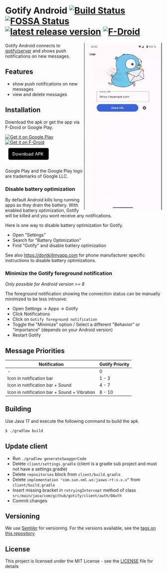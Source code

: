# Gotify Android [![Build Status][github-action-badge]][github-action] [![FOSSA Status][fossa-badge]][fossa] [![latest release version][release-badge]][release] [![F-Droid][fdroid-badge]][fdroid]

<img align="right" src="app.gif" width="250" />

Gotify Android connects to [gotify/server](https://github.com/gotify/server) and shows push notifications on new messages.

## Features

* show push notifications on new messages
* view and delete messages

## Installation

Download the apk or get the app via F-Droid or Google Play.

[<img src="https://play.google.com/intl/en_gb/badges/images/generic/en_badge_web_generic.png" alt="Get it on Google Play" width="150" />][playstore]
[<img src="https://fdroid.gitlab.io/artwork/badge/get-it-on.png" alt="Get it on F-Droid" width="150"/>][fdroid]
[<img src="download-badge.png" alt="Get it on F-Droid" width="150"/>][release]

Google Play and the Google Play logo are trademarks of Google LLC.

### Disable battery optimization

By default Android kills long running apps as they drain the battery. With enabled battery optimization, Gotify will be killed and you wont receive any notifications.

Here is one way to disable battery optimization for Gotify.

* Open "Settings"
* Search for "Battery Optimization"
* Find "Gotify" and disable battery optimization

See also https://dontkillmyapp.com for phone manufacturer specific instructions to disable battery optimizations.

### Minimize the Gotify foreground notification

*Only possible for Android version >= 8*

The foreground notification showing the connection status can be manually minimized to be less intrusive:

* Open Settings -> Apps -> Gotify
* Click Notifications
* Click on `Gotify foreground notification`
* Toggle the "Minimize" option / Select a different "Behavior" or "Importance" (depends on your Android version)
* Restart Gotify

## Message Priorities

| Notification | Gotify Priority|
|- |-|
| - | 0 |
| Icon in notification bar | 1 - 3 |
| Icon in notification bar + Sound | 4 - 7 |
| Icon in notification bar + Sound + Vibration | 8 - 10 |

## Building

Use Java 17 and execute the following command to build the apk.

```bash
$ ./gradlew build
```

## Update client

* Run `./gradlew generateSwaggerCode`
* Delete `client/settings.gradle` (client is a gradle sub project and must not have a settings.gradle)
* Delete `repositories` block from `client/build.gradle`
* Delete `implementation "com.sun.xml.ws:jaxws-rt:x.x.x“` from `client/build.gradle`
* Insert missing bracket in `retryingIntercept` method of class `src/main/java/com/github/gotify/client/auth/OAuth`
* Commit changes

## Versioning
We use [SemVer](http://semver.org/) for versioning. For the versions available, see the
[tags on this repository](https://github.com/gotify/android/tags).

## License
This project is licensed under the MIT License - see the [LICENSE](LICENSE) file for details

 [github-action-badge]: https://github.com/gotify/android/workflows/Build/badge.svg
 [github-action]: https://github.com/gotify/android/actions?query=workflow%3ABuild
 [playstore]: https://play.google.com/store/apps/details?id=com.github.gotify
 [fdroid-badge]: https://img.shields.io/f-droid/v/com.github.gotify.svg
 [fdroid]: https://f-droid.org/de/packages/com.github.gotify/
 [fossa-badge]: https://app.fossa.io/api/projects/git%2Bgithub.com%2Fgotify%2Fandroid.svg?type=shield
 [fossa]: https://app.fossa.io/projects/git%2Bgithub.com%2Fgotify%2Fandroid
 [release-badge]: https://img.shields.io/github/release/gotify/android.svg
 [release]: https://github.com/gotify/android/releases/latest
 
